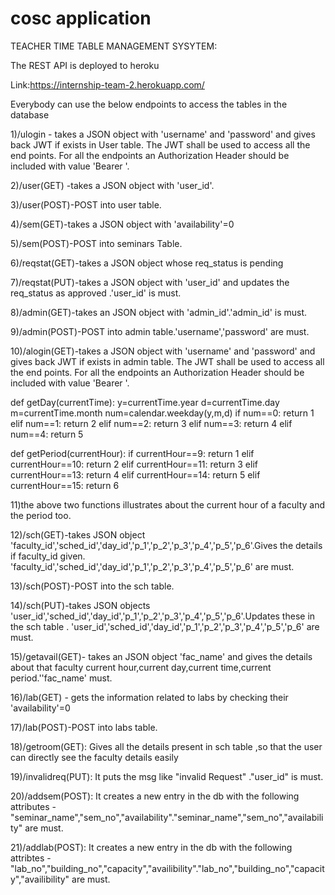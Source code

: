 # cosc application
TEACHER TIME TABLE MANAGEMENT SYSYTEM:

The REST API is deployed to heroku

Link:https://internship-team-2.herokuapp.com/

Everybody can use the below endpoints to access the tables in the database

1)/ulogin - takes a JSON object with 'username' and 'password' and gives back JWT if exists in User table. The JWT shall be used to access all the end points. For all the endpoints an Authorization Header should be included with value 'Bearer '.

2)/user(GET) -takes a JSON object with 'user_id'.

3)/user(POST)-POST into user table.

4)/sem(GET)-takes a JSON object with 'availability'=0

5)/sem(POST)-POST into seminars Table.

6)/reqstat(GET)-takes a JSON object whose req_status is pending

7)/reqstat(PUT)-takes a JSON object with 'user_id' and updates the req_status as approved .'user_id' is must.

8)/admin(GET)-takes an JSON object with 'admin_id'.'admin_id' is must.

9)/admin(POST)-POST into admin table.'username','password' are must.

10)/alogin(GET)-takes a JSON object with 'username' and 'password' and gives back JWT if exists in admin table. The JWT shall be used to access all the end points. For all the endpoints an Authorization Header should be included with value 'Bearer '.

def getDay(currentTime): y=currentTime.year d=currentTime.day m=currentTime.month num=calendar.weekday(y,m,d) if num==0: return 1 elif num==1: return 2 elif num==2: return 3 elif num==3: return 4 elif num==4: return 5

def getPeriod(currentHour): if currentHour==9: return 1 elif currentHour==10: return 2 elif currentHour==11: return 3 elif currentHour==13: return 4 elif currentHour==14: return 5 elif currentHour==15: return 6

11)the above two functions illustrates about the current hour of a faculty and the period too.

12)/sch(GET)-takes JSON object 'faculty_id','sched_id','day_id','p_1','p_2','p_3','p_4','p_5','p_6'.Gives the details if faculty_id given. 'faculty_id','sched_id','day_id','p_1','p_2','p_3','p_4','p_5','p_6' are must.

13)/sch(POST)-POST into the sch table.

14)/sch(PUT)-takes JSON objects 'user_id','sched_id','day_id','p_1','p_2','p_3','p_4','p_5','p_6'.Updates these in the sch table . 'user_id','sched_id','day_id','p_1','p_2','p_3','p_4','p_5','p_6' are must.

15)/getavail(GET)- takes an JSON object 'fac_name' and gives the details about that faculty current hour,current day,current time,current period.''fac_name' must.

16)/lab(GET) - gets the information related to labs by checking their 'availability'=0

17)/lab(POST)-POST into labs table.

18)/getroom(GET): Gives all the details present in sch table ,so that the user can directly see the faculty details easily

19)/invalidreq(PUT): It puts the msg like "invalid Request" ."user_id" is must.

20)/addsem(POST): It creates a new entry in the db with the following attributes -"seminar_name","sem_no","availability"."seminar_name","sem_no","availability" are must.

21)/addlab(POST): It creates a new entry in the db with the following attribtes -     "lab_no","building_no","capacity","availibility"."lab_no","building_no","capacity","availibility" are must.
